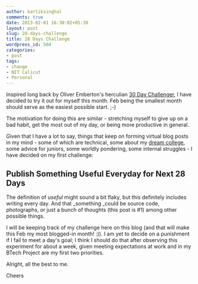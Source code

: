 ```yaml
---
author: kartiksinghal
comments: true
date: 2013-02-01 16:30:02+05:30
layout: post
slug: 28-days-challenge
title: 28 Days Challenge
wordpress_id: 504
categories:
- post
tags:
- change
- NIT Calicut
- Personal
---
```


Inspired long back by Oliver Emberton's herculian [30 Day Challenger](http://oliveremberton.com/challenges/), I have decided to try it out for myself this month. Feb being the smallest month should serve as the easiest possible start. ;-)

The motivation for doing this are similar - stretching myself to give up on a bad habit, get the most out of my day, or being more productive in general.

Given that I have a lot to say, things that keep on forming virtual blog posts in my mind - some of which are technical, some about my [dream college](/post/2009/11/29/going-home-after-135-days/), some advice for juniors, some worldly pondering, some internal struggles - I have decided on my first challenge:


## Publish Something Useful Everyday for Next 28 Days


The definition of _useful_ might sound a bit flaky, but this definitely includes writing every day. And that _something _could be source code, photographs, or just a bunch of thoughts (this post is #1) among other possible things.

I will be keeping track of my challenge here on this blog (and that will make this Feb my most blogged-in month! :)). I am yet to decide on a punishment if I fail to meet a day's goal; I think I should do that after observing this experiment for about a week, given meeting expectations at work and in my BTech Project are my first two priorities.

Alright, all the best to me.

Cheers
